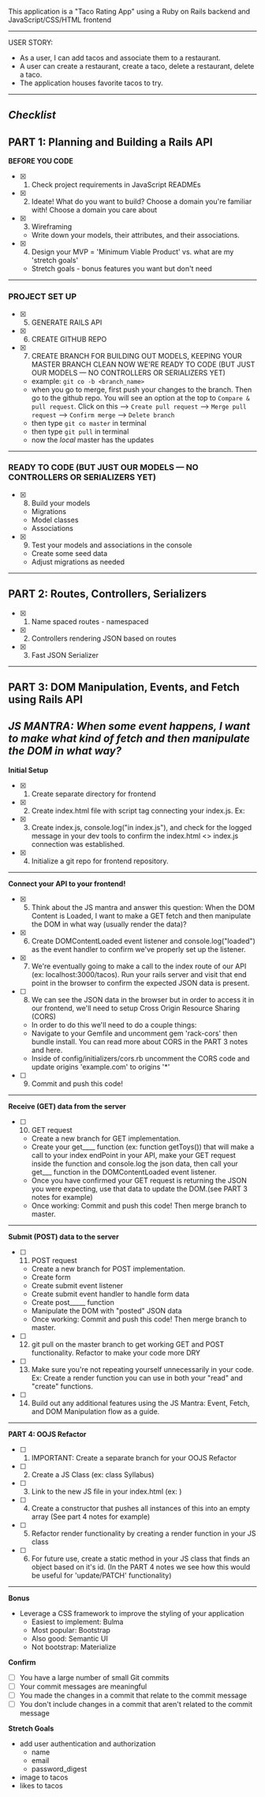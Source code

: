 This application is a "Taco Rating App" using a Ruby on Rails backend and JavaScript/CSS/HTML frontend

---
USER STORY: 
-  As a user, I can add tacos and associate them to a restaurant.
- A user can create a restaurant, create a taco, delete a restaurant, delete a taco.
- The application houses favorite tacos to try.
---
## *Checklist*

## PART 1: Planning and Building a Rails API

**BEFORE YOU CODE**

 - [X] 1. Check project requirements in JavaScript READMEs
 - [X] 2. Ideate! What do you want to build?
Choose a domain you're familiar with!
Choose a domain you care about
 - [X] 3. Wireframing
    - Write down your models, their attributes, and their associations.
 - [X] 4. Design your MVP = 'Minimum Viable Product' vs. what are my 'stretch goals'    
    - Stretch goals - bonus features you want but don't need
---
### **PROJECT SET UP**

- [X] 5.  GENERATE RAILS API
- [X] 6.  CREATE GITHUB REPO
- [X] 7.  CREATE BRANCH FOR BUILDING OUT MODELS, KEEPING YOUR MASTER BRANCH CLEAN
NOW WE'RE READY TO CODE (BUT JUST OUR MODELS — NO CONTROLLERS OR SERIALIZERS YET)
  - example: `git co -b <branch_name>`
  - when you go to merge, first push your changes to the branch. Then go to the github repo. You will see an option at the top to `Compare & pull request`. Click on this --> `Create pull request` --> `Merge pull request` --> `Confirm merge` --> `Delete branch`
  - then type `git co master` in terminal
  - then type `git pull` in terminal
  - now the *local* master has the updates

---
### **READY TO CODE (BUT JUST OUR MODELS — NO CONTROLLERS OR SERIALIZERS YET)**
- [x] 8.  Build your models
  - Migrations
  - Model classes
  - Associations
- [x] 9. Test your models and associations in the console
  - Create some seed data
  - Adjust migrations as needed
---
## PART 2: Routes, Controllers, Serializers
- [X] 1. Name spaced routes - namespaced
- [X] 2. Controllers rendering JSON based on routes
- [X] 3. Fast JSON Serializer
---
## PART 3: DOM Manipulation, Events, and Fetch using Rails API
*JS MANTRA: When some event happens, I want to make what kind of fetch and then manipulate the DOM in what way?*
---
**Initial Setup**

- [X] 1. Create separate directory for frontend
- [X] 2. Create index.html file with script tag connecting your index.js. Ex: <script type="text/javascript" src="index.js"></script>
- [X] 3. Create index.js, console.log("in index.js"), and check for the logged message in your dev tools to confirm the index.html <> index.js connection was established.
- [X] 4. Initialize a git repo for frontend repository.
---
**Connect your API to your frontend!**

- [X] 5. Think about the JS mantra and answer this question: When the DOM Content is Loaded, I want to make a GET fetch and then manipulate the DOM in what way (usually render the data)?
- [X] 6. Create DOMContentLoaded event listener and console.log("loaded") as the event handler to confirm we've properly set up the listener.
- [X] 7. We're eventually going to make a call to the index route of our API (ex: localhost:3000/tacos). Run your rails server and visit that end point in the browser to confirm the expected JSON data is present.
- [ ] 8. We can see the JSON data in the browser but in order to access it in our frontend, we'll need to setup Cross Origin Resource Sharing (CORS)
  * In order to do this we'll need to do a couple things:
  * Navigate to your Gemfile and uncomment gem 'rack-cors' then bundle install. You can read more about CORS in the PART 3 notes and here.
  * Inside of config/initializers/cors.rb uncomment the CORS code and update origins 'example.com' to origins '*'

- [ ] 9. Commit and push this code!
---
**Receive (GET) data from the server**

- [ ] 10. GET request
  *   Create a new branch for GET implementation.
  *   Create your get____ function (ex: function getToys()) that will make a call to your index endPoint in your API, make your GET request inside the function and console.log the json data, then call your get___ function in the DOMContentLoaded event listener.
  *   Once you have confirmed your GET request is returning the JSON you were expecting, use that data to update the DOM.(see PART 3 notes for example)
  *   Once working: Commit and push this code! Then merge branch to master.
---
**Submit (POST) data to the server**

- [ ] 11. POST request
  * Create a new branch for POST implementation.
  * Create form
  * Create submit event listener
  * Create submit event handler to handle form data
  * Create post_____ function
  * Manipulate the DOM with "posted" JSON data
  * Once working: Commit and push this code! Then merge branch to master.
  
- [ ] 12.  git pull on the master branch to get working GET and POST functionality.
Refactor to make your code more DRY

- [ ] 13. Make sure you're not repeating yourself unnecessarily in your code. Ex: Create a render function you can use in both your "read" and "create" functions.

- [ ] 14. Build out any additional features using the JS Mantra: Event, Fetch, and DOM Manipulation flow as a guide.
---
**PART 4: OOJS Refactor**

- [ ] 1. IMPORTANT: Create a separate branch for your OOJS Refactor
  
- [ ] 2. Create a JS Class (ex: class Syllabus)
  
- [ ] 3. Link to the new JS file in your index.html (ex: <script type="text/javascript" src="src/syllabus.js"></script>)
  
- [ ] 4. Create a constructor that pushes all instances of this into an empty array (See part 4 notes for example)
  
- [ ] 5. Refactor render functionality by creating a render function in your JS class
  
- [ ] 6. For future use, create a static method in your JS class that finds an object based on it's id. (In the PART 4 notes we see how this would be useful for 'update/PATCH' functionality)

---

**Bonus**
- Leverage a CSS framework to improve the styling of your application
  - Easiest to implement: Bulma
  - Most popular: Bootstrap
  - Also good: Semantic UI
  - Not bootstrap: Materialize

**Confirm**
- [ ] You have a large number of small Git commits
- [ ] Your commit messages are meaningful
- [ ] You made the changes in a commit that relate to the commit message
- [ ] You don't include changes in a commit that aren't related to the commit message

**Stretch Goals**
* add user authentication and authorization
  * name
  * email
  * password_digest
* image to tacos
* likes to tacos


